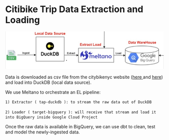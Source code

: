 # Citibike Trip Data Extraction and Loading

![alt text](meltano_data_ingestation.jpg)

Data is downloaded as csv file from the citybikenyc website ([here ](https://citibikenyc.com/system-data) and [here](https://s3.amazonaws.com/tripdata/index.html)) and load into DuckDB (local data source).


We use Meltano to orchestrate an EL pipeline:

    1) Extractor ( tap-duckdb ): to stream the raw data out of DuckDB

    2) Loader ( target-bigquery ): will receive that stream and load it into BigQuery inside Google Cloud Project

Once the raw data is available in BigQuery, we can use dbt to clean, test and model the newly-ingested data.
